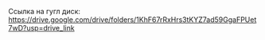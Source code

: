 Ссылка на гугл диск:
https://drive.google.com/drive/folders/1KhF67rRxHrs3tKYZ7ad59GgaFPUet7wD?usp=drive_link